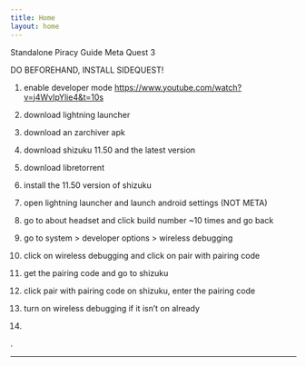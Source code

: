 ```yaml
---
title: Home
layout: home
---
```

Standalone Piracy Guide Meta Quest 3

DO BEFOREHAND, INSTALL SIDEQUEST!

1. enable developer mode https://www.youtube.com/watch?v=j4WvIpYlie4&t=10s
2. download lightning launcher
3. download an zarchiver apk
4. download shizuku 11.50 and the latest version
5. download libretorrent

6. install the 11.50 version of shizuku
7. open lightning launcher and launch android settings (NOT META)
8. go to about headset and click build number ~10 times and go back
9. go to system > developer options > wireless debugging
10. click on wireless debugging and click on pair with pairing code
11. get the pairing code and go to shizuku
12. click pair with pairing code on shizuku, enter the pairing code
13. turn on wireless debugging if it isn’t on already
14. 


   

.

----

[^1]: [It can take up to 10 minutes for changes to your site to publish after you push the changes to GitHub](https://docs.github.com/en/pages/setting-up-a-github-pages-site-with-jekyll/creating-a-github-pages-site-with-jekyll#creating-your-site).

[Just the Docs]: https://just-the-docs.github.io/just-the-docs/
[GitHub Pages]: https://docs.github.com/en/pages
[README]: https://github.com/just-the-docs/just-the-docs-template/blob/main/README.md
[Jekyll]: https://jekyllrb.com
[GitHub Pages / Actions workflow]: https://github.blog/changelog/2022-07-27-github-pages-custom-github-actions-workflows-beta/
[use this template]: https://github.com/just-the-docs/just-the-docs-template/generate



